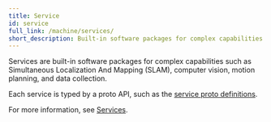 ```yaml
---
title: Service
id: service
full_link: /machine/services/
short_description: Built-in software packages for complex capabilities such as SLAM, Computer Vision, Motion Planning, and Data Collection.
---
```


Services are built-in software packages for complex capabilities such as Simultaneous Localization And Mapping (SLAM), computer vision, motion planning, and data collection.

Each service is typed by a proto API, such as the [service proto definitions](https://github.com/viamrobotics/api/tree/main/proto/viam/service).

For more information, see [Services](/machine/services/).
